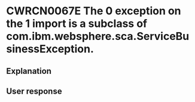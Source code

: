 # CWRCN0067E The 0 exception on the 1 import is a subclass of com.ibm.websphere.sca.ServiceBusinessException.

## Explanation

## User response